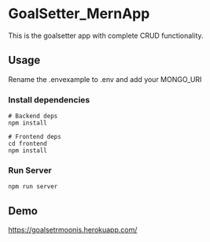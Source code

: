 # GoalSetter_MernApp
This is the goalsetter app with complete CRUD functionality. 
## Usage
Rename the .envexample to .env and add your MONGO_URI
### Install dependencies
```
# Backend deps
npm install

# Frontend deps
cd frontend
npm install
```
### Run Server
`
npm run server
`
## Demo
https://goalsetrmoonis.herokuapp.com/
